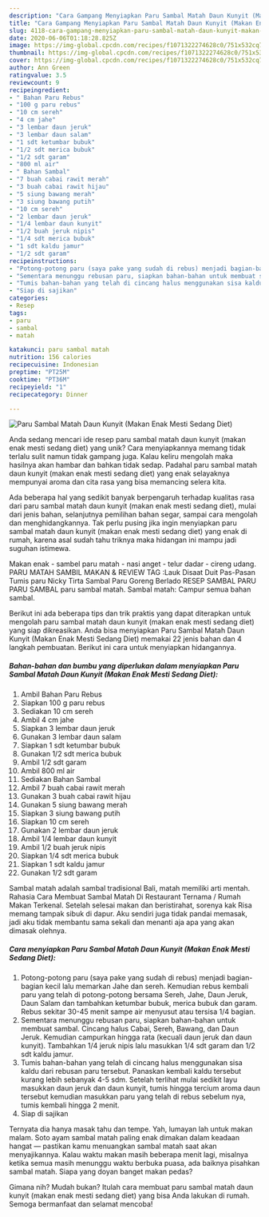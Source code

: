 ```yaml
---
description: "Cara Gampang Menyiapkan Paru Sambal Matah Daun Kunyit (Makan Enak Mesti Sedang Diet), Lezat Sekali"
title: "Cara Gampang Menyiapkan Paru Sambal Matah Daun Kunyit (Makan Enak Mesti Sedang Diet), Lezat Sekali"
slug: 4118-cara-gampang-menyiapkan-paru-sambal-matah-daun-kunyit-makan-enak-mesti-sedang-diet-lezat-sekali
date: 2020-06-06T01:18:28.825Z
image: https://img-global.cpcdn.com/recipes/f1071322274628c0/751x532cq70/paru-sambal-matah-daun-kunyit-makan-enak-mesti-sedang-diet-foto-resep-utama.jpg
thumbnail: https://img-global.cpcdn.com/recipes/f1071322274628c0/751x532cq70/paru-sambal-matah-daun-kunyit-makan-enak-mesti-sedang-diet-foto-resep-utama.jpg
cover: https://img-global.cpcdn.com/recipes/f1071322274628c0/751x532cq70/paru-sambal-matah-daun-kunyit-makan-enak-mesti-sedang-diet-foto-resep-utama.jpg
author: Ann Green
ratingvalue: 3.5
reviewcount: 9
recipeingredient:
- " Bahan Paru Rebus"
- "100 g paru rebus"
- "10 cm sereh"
- "4 cm jahe"
- "3 lembar daun jeruk"
- "3 lembar daun salam"
- "1 sdt ketumbar bubuk"
- "1/2 sdt merica bubuk"
- "1/2 sdt garam"
- "800 ml air"
- " Bahan Sambal"
- "7 buah cabai rawit merah"
- "3 buah cabai rawit hijau"
- "5 siung bawang merah"
- "3 siung bawang putih"
- "10 cm sereh"
- "2 lembar daun jeruk"
- "1/4 lembar daun kunyit"
- "1/2 buah jeruk nipis"
- "1/4 sdt merica bubuk"
- "1 sdt kaldu jamur"
- "1/2 sdt garam"
recipeinstructions:
- "Potong-potong paru (saya pake yang sudah di rebus) menjadi bagian-bagian kecil lalu memarkan Jahe dan sereh. Kemudian rebus kembali paru yang telah di potong-potong bersama Sereh, Jahe, Daun Jeruk, Daun Salam dan tambahkan ketumbar bubuk, merica bubuk dan garam. Rebus sekitar 30-45 menit sampe air menyusut atau tersisa 1/4 bagian."
- "Sementara menunggu rebusan paru, siapkan bahan-bahan untuk membuat sambal. Cincang halus Cabai, Sereh, Bawang, dan Daun Jeruk. Kemudian campurkan hingga rata (kecuali daun jeruk dan daun kunyit). Tambahkan 1/4 jeruk nipis lalu masukkan 1/4 sdt garam dan 1/2 sdt kaldu jamur."
- "Tumis bahan-bahan yang telah di cincang halus menggunakan sisa kaldu dari rebusan paru tersebut. Panaskan kembali kaldu tersebut kurang lebih sebanyak 4-5 sdm. Setelah terlihat mulai sedikit layu masukkan daun jeruk dan daun kunyit, tumis hingga tercium aroma daun tersebut kemudian masukkan paru yang telah di rebus sebelum nya, tumis kembali hingga 2 menit."
- "Siap di sajikan"
categories:
- Resep
tags:
- paru
- sambal
- matah

katakunci: paru sambal matah 
nutrition: 156 calories
recipecuisine: Indonesian
preptime: "PT25M"
cooktime: "PT36M"
recipeyield: "1"
recipecategory: Dinner

---
```



![Paru Sambal Matah Daun Kunyit (Makan Enak Mesti Sedang Diet)](https://img-global.cpcdn.com/recipes/f1071322274628c0/751x532cq70/paru-sambal-matah-daun-kunyit-makan-enak-mesti-sedang-diet-foto-resep-utama.jpg)

Anda sedang mencari ide resep paru sambal matah daun kunyit (makan enak mesti sedang diet) yang unik? Cara menyiapkannya memang tidak terlalu sulit namun tidak gampang juga. Kalau keliru mengolah maka hasilnya akan hambar dan bahkan tidak sedap. Padahal paru sambal matah daun kunyit (makan enak mesti sedang diet) yang enak selayaknya mempunyai aroma dan cita rasa yang bisa memancing selera kita.

Ada beberapa hal yang sedikit banyak berpengaruh terhadap kualitas rasa dari paru sambal matah daun kunyit (makan enak mesti sedang diet), mulai dari jenis bahan, selanjutnya pemilihan bahan segar, sampai cara mengolah dan menghidangkannya. Tak perlu pusing jika ingin menyiapkan paru sambal matah daun kunyit (makan enak mesti sedang diet) yang enak di rumah, karena asal sudah tahu triknya maka hidangan ini mampu jadi suguhan istimewa.

Makan enak - sambel paru matah - nasi anget - telur dadar - cireng udang. PARU MATAH SAMBIL MAKAN &amp; REVIEW TAG :Lauk Disaat Duit Pas-Pasan Tumis paru Nicky Tirta Sambal Paru Goreng Berlado RESEP SAMBAL PARU PARU SAMBAL paru sambal matah. Sambal matah: Campur semua bahan sambal.


Berikut ini ada beberapa tips dan trik praktis yang dapat diterapkan untuk mengolah paru sambal matah daun kunyit (makan enak mesti sedang diet) yang siap dikreasikan. Anda bisa menyiapkan Paru Sambal Matah Daun Kunyit (Makan Enak Mesti Sedang Diet) memakai 22 jenis bahan dan 4 langkah pembuatan. Berikut ini cara untuk menyiapkan hidangannya.

<!--inarticleads1-->

##### Bahan-bahan dan bumbu yang diperlukan dalam menyiapkan Paru Sambal Matah Daun Kunyit (Makan Enak Mesti Sedang Diet):

1. Ambil  Bahan Paru Rebus
1. Siapkan 100 g paru rebus
1. Sediakan 10 cm sereh
1. Ambil 4 cm jahe
1. Siapkan 3 lembar daun jeruk
1. Gunakan 3 lembar daun salam
1. Siapkan 1 sdt ketumbar bubuk
1. Gunakan 1/2 sdt merica bubuk
1. Ambil 1/2 sdt garam
1. Ambil 800 ml air
1. Sediakan  Bahan Sambal
1. Ambil 7 buah cabai rawit merah
1. Gunakan 3 buah cabai rawit hijau
1. Gunakan 5 siung bawang merah
1. Siapkan 3 siung bawang putih
1. Siapkan 10 cm sereh
1. Gunakan 2 lembar daun jeruk
1. Ambil 1/4 lembar daun kunyit
1. Ambil 1/2 buah jeruk nipis
1. Siapkan 1/4 sdt merica bubuk
1. Siapkan 1 sdt kaldu jamur
1. Gunakan 1/2 sdt garam


Sambal matah adalah sambal tradisional Bali, matah memiliki arti mentah. Rahasia Cara Membuat Sambal Matah Di Restaurant Ternama / Rumah Makan Terkenal. Setelah selesai makan dan beristirahat, sorenya kak Risa memang tampak sibuk di dapur. Aku sendiri juga tidak pandai memasak, jadi aku tidak membantu sama sekali dan menanti aja apa yang akan dimasak olehnya. 

<!--inarticleads2-->

##### Cara menyiapkan Paru Sambal Matah Daun Kunyit (Makan Enak Mesti Sedang Diet):

1. Potong-potong paru (saya pake yang sudah di rebus) menjadi bagian-bagian kecil lalu memarkan Jahe dan sereh. Kemudian rebus kembali paru yang telah di potong-potong bersama Sereh, Jahe, Daun Jeruk, Daun Salam dan tambahkan ketumbar bubuk, merica bubuk dan garam. Rebus sekitar 30-45 menit sampe air menyusut atau tersisa 1/4 bagian.
1. Sementara menunggu rebusan paru, siapkan bahan-bahan untuk membuat sambal. Cincang halus Cabai, Sereh, Bawang, dan Daun Jeruk. Kemudian campurkan hingga rata (kecuali daun jeruk dan daun kunyit). Tambahkan 1/4 jeruk nipis lalu masukkan 1/4 sdt garam dan 1/2 sdt kaldu jamur.
1. Tumis bahan-bahan yang telah di cincang halus menggunakan sisa kaldu dari rebusan paru tersebut. Panaskan kembali kaldu tersebut kurang lebih sebanyak 4-5 sdm. Setelah terlihat mulai sedikit layu masukkan daun jeruk dan daun kunyit, tumis hingga tercium aroma daun tersebut kemudian masukkan paru yang telah di rebus sebelum nya, tumis kembali hingga 2 menit.
1. Siap di sajikan


Ternyata dia hanya masak tahu dan tempe. Yah, lumayan lah untuk makan malam. Soto ayam sambal matah paling enak dimakan dalam keadaan hangat — pastikan kamu menuangkan sambal matah saat akan menyajikannya. Kalau waktu makan masih beberapa menit lagi, misalnya ketika semua masih menunggu waktu berbuka puasa, ada baiknya pisahkan sambal matah. Siapa yang doyan banget makan pedas? 

Gimana nih? Mudah bukan? Itulah cara membuat paru sambal matah daun kunyit (makan enak mesti sedang diet) yang bisa Anda lakukan di rumah. Semoga bermanfaat dan selamat mencoba!
